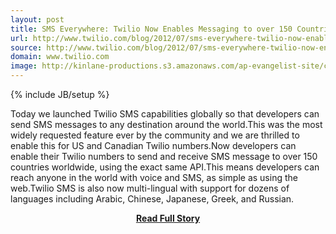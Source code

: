 ```yaml
---
layout: post
title: SMS Everywhere: Twilio Now Enables Messaging to over 150 Countries Worldwide
url: http://www.twilio.com/blog/2012/07/sms-everywhere-twilio-now-enables-messaging-to-over-150-countries-worldwide.html
source: http://www.twilio.com/blog/2012/07/sms-everywhere-twilio-now-enables-messaging-to-over-150-countries-worldwide.html
domain: www.twilio.com
image: http://kinlane-productions.s3.amazonaws.com/ap-evangelist-site/curated/screenshots/9352_api500_com.png
---
```

{% include JB/setup %}<p>Today we launched Twilio SMS capabilities globally so that developers can send SMS messages to any destination around the world.This was the most widely requested feature ever by the community and we are thrilled to enable this for US and Canadian Twilio numbers.Now developers can enable their Twilio numbers to send and receive SMS message to over 150 countries worldwide, using the exact same API.This means developers can reach anyone in the world with voice and SMS, as simple as using the web.Twilio SMS is also now multi-lingual with support for dozens of languages including Arabic, Chinese, Japanese, Greek, and Russian.</p>
<center><p><a href="http://www.twilio.com/blog/2012/07/sms-everywhere-twilio-now-enables-messaging-to-over-150-countries-worldwide.html" style='padding:25px; font-sze:18px; font-weight: bold;'>Read Full Story</a></p></center>
